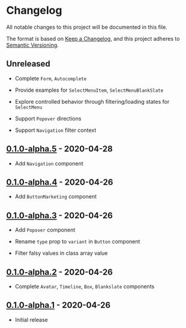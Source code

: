 # Changelog

All notable changes to this project will be documented in this file.

The format is based on [Keep a Changelog](https://keepachangelog.com/en/1.0.0/),
and this project adheres to [Semantic Versioning](https://semver.org/spec/v2.0.0.html).

## Unreleased

- Complete `Form`, `Autocomplete`

- Provide examples for `SelectMenuItem`, `SelectMenuBlankSlate`

- Explore controlled behavior through filtering/loading states for `SelectMenu`

- Support `Popover` directions

- Support `Navigation` filter context

## [0.1.0-alpha.5](https://github.com/metonym/svelte-primer/releases/tag/v0.1.0-alpha.5) - 2020-04-28

- Add `Navigation` component

## [0.1.0-alpha.4](https://github.com/metonym/svelte-primer/releases/tag/v0.1.0-alpha.4) - 2020-04-26

- Add `ButtonMarketing` component

## [0.1.0-alpha.3](https://github.com/metonym/svelte-primer/releases/tag/v0.1.0-alpha.3) - 2020-04-26

- Add `Popover` component

- Rename `type` prop to `variant` in `Button` component

- Filter falsy values in class array value

## [0.1.0-alpha.2](https://github.com/metonym/svelte-primer/releases/tag/v0.1.0-alpha.2) - 2020-04-26

- Complete `Avatar`, `Timeline`, `Box`, `Blankslate` components

## [0.1.0-alpha.1](https://github.com/metonym/svelte-primer/releases/tag/v0.1.0-alpha.1) - 2020-04-26

- Initial release
